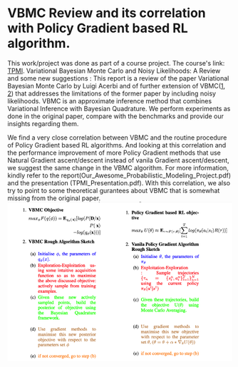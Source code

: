 # VBMC Review and its correlation with Policy Gradient based RL algorithm.
This work/project was done as part of a course project. The course's link: [TPMI](https://www.cse.iitk.ac.in/users/piyush/courses/tpmi_winter21/tpmi.html).
Variational Bayesian Monte Carlo and Noisy Likelihoods: A Review and some new suggestions : This report is a review of the paper Variational Bayesian Monte Carlo by Luigi Acerbi and of further extension of VBMC([1](https://github.com/lacerbi/vbmc), [2](https://github.com/lacerbi/infbench#references)) that addresses the limitations of the former paper by including noisy likelihoods. VBMC is an approximate inference method that combines Variational Inference with Bayesian Quadrature. We perform experiments as done in the original paper, compare with the benchmarks and provide our insights regarding them.

We find a very close correlation between VBMC and the routine procedure of Policy Gradient based RL algorithms. And looking at this correlation and the performance improvement of more Policy Gradient methods that use Natural Gradient ascent/descent instead of vanila Gradient ascent/descent, we suggest the same change in the VBMC algorithm. For more information, kindly refer to the report(Our_Awesome_Probabilistic_Modeling_Project.pdf) and the presentation (TPMI_Presentation.pdf). With this correlation, we also try to point to some theoretical gurantees about VBMC that is somewhat missing from the original paper.
![alt text](https://github.com/gmadaan15/VBMC_review/blob/main/Correlation_2.png)
